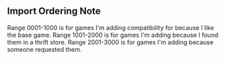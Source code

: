 ## Import Ordering Note
Range 0001-1000 is for games I'm adding compatibility for because I like the base game.  Range 1001-2000 is for games I'm adding because I found them in a thrift store.  Range 2001-3000 is for games I'm adding because someone requested them.